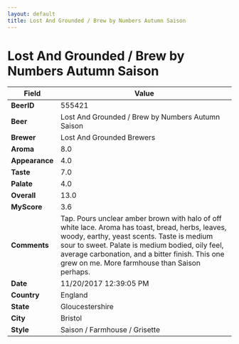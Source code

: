 ```yaml
---
layout: default
title: Lost And Grounded / Brew by Numbers Autumn Saison
---
```


# Lost And Grounded / Brew by Numbers Autumn Saison

| Field         | Value     |
|---------------|-----------|
| **BeerID** | 555421 |
| **Beer** | Lost And Grounded / Brew by Numbers Autumn Saison |
| **Brewer** | Lost And Grounded Brewers |
| **Aroma** | 8.0 |
| **Appearance** | 4.0 |
| **Taste** | 7.0 |
| **Palate** | 4.0 |
| **Overall** | 13.0 |
| **MyScore** | 3.6 |
| **Comments** | Tap. Pours unclear amber brown with halo of off white lace. Aroma has toast, bread, herbs, leaves, woody, earthy, yeast scents. Taste is medium sour to sweet. Palate is medium bodied, oily feel, average carbonation, and a bitter finish. This one grew on me. More farmhouse than Saison perhaps. |
| **Date** | 11/20/2017 12:39:05 PM |
| **Country** | England |
| **State** | Gloucestershire |
| **City** | Bristol |
| **Style** | Saison / Farmhouse / Grisette |
